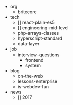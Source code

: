 
* org
  * britecore
* tech
  * [] react-plain-es5
  * [] engineering-mid-level
  * php-arrays-classes
  * hyperscript-standard
  * data-layer
* job
  * interview-questions
    * frontend
    * system
* blog
  * on-the-web
  * lessons-enterprise
  * is-webdev-fun
* news
  * [] 2017
